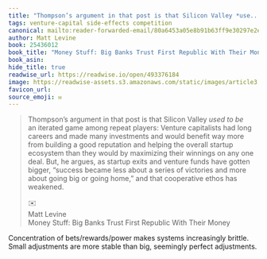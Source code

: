 ```yaml
---
title: "Thompson’s argument in that post is that Silicon Valley *use..."
tags: venture-capital side-effects competition
canonical: mailto:reader-forwarded-email/80a6453a05e8b91b63ff9e30297e2e6d
author: Matt Levine
book: 25436012
book_title: "Money Stuff: Big Banks Trust First Republic With Their Money"
book_asin: 
hide_title: true
readwise_url: https://readwise.io/open/493376184
image: https://readwise-assets.s3.amazonaws.com/static/images/article3.5c705a01b476.png
favicon_url: 
source_emoji: ✉️
---
```


> Thompson’s argument in that post is that Silicon Valley *used to be* an iterated game among repeat players: Venture capitalists had long careers and made many investments and would benefit way more from building a good reputation and helping the overall startup ecosystem than they would by maximizing their winnings on any one deal. But, he argues, as startup exits and venture funds have gotten bigger, “success became less about a series of victories and more about going big or going home,” and that cooperative ethos has weakened.
> <div class="quoteback-footer"><div class="quoteback-avatar"><span class="mini-emoji"> ✉️</span></div><div class="quoteback-metadata"><div class="metadata-inner"><span style="display:none">FROM:</span><div aria-label="Matt Levine" class="quoteback-author"> Matt Levine</div><div aria-label="Money Stuff: Big Banks Trust First Republic With Their Money" class="quoteback-title"> Money Stuff: Big Banks Trust First Republic With Their Money</div></div></div></div>

Concentration of bets/rewards/power makes systems increasingly brittle. Small adjustments are more stable than big, seemingly perfect adjustments.